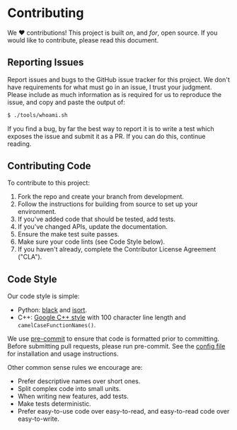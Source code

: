 # Contributing

We ❤️ contributions! This project is built *on*, and *for*, open source. If you
would like to contribute, please read this document.


## Reporting Issues

Report issues and bugs to the GitHub issue tracker for this project. We don't
have requirements for what must go in an issue, I trust your judgment. Please
include as much information as is required for us to reproduce the issue, and
copy and paste the output of:

```sh
$ ./tools/whoami.sh
```

If you find a bug, by far the best way to report it is to write a test which
exposes the issue and submit it as a PR. If you can do this, continue reading.


## Contributing Code

To contribute to this project:

1. Fork the repo and create your branch from development.
2. Follow the instructions for building from source to set up your environment.
3. If you've added code that should be tested, add tests.
4. If you've changed APIs, update the documentation.
5. Ensure the make test suite passes.
6. Make sure your code lints (see Code Style below).
7. If you haven't already, complete the Contributor License Agreement ("CLA").


## Code Style

Our code style is simple:

* Python:
  [black](https://github.com/psf/black/blob/master/docs/the_black_code_style.md)
  and [isort](https://pypi.org/project/isort/).
* C++: [Google C++
  style](https://google.github.io/styleguide/cppguide.html) with 100
  character line length and `camelCaseFunctionNames()`.

We use [pre-commit](https://pre-commit.com/) to ensure that code is formatted
prior to committing. Before submitting pull requests, please run pre-commit. See
the [config file](/.pre-commit-config.yaml) for installation and usage
instructions.

Other common sense rules we encourage are:

* Prefer descriptive names over short ones.
* Split complex code into small units.
* When writing new features, add tests.
* Make tests deterministic.
* Prefer easy-to-use code over easy-to-read, and easy-to-read code over
  easy-to-write.
